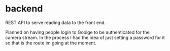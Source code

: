 # backend

REST API to serve reading data to the front end. 

Planned on having people login to Goolge to be authenticated for the camera stream. In the process I had the idea of just setting a password for it so that is the route im going at the moment. 
